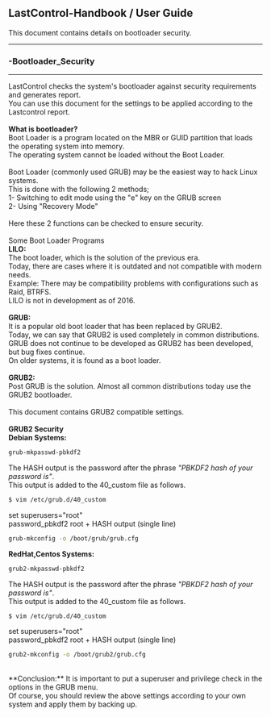 ## LastControl-Handbook / User Guide
This document contains details on bootloader security.<br>

---
### -Bootloader_Security
---
LastControl checks the system's bootloader against security requirements and generates report.<br>
You can use this document for the settings to be applied according to the Lastcontrol report.<br>
<br>
**What is bootloader?**<br>
Boot Loader is a program located on the MBR or GUID partition that loads the operating system into memory.<br>
The operating system cannot be loaded without the Boot Loader.<br>
<br>
Boot Loader (commonly used GRUB) may be the easiest way to hack Linux systems.<br>
This is done with the following 2 methods;<br>
1- Switching to edit mode using the "e" key on the GRUB screen<br>
2- Using "Recovery Mode"<br>
<br>
Here these 2 functions can be checked to ensure security.<br>
<br>
Some Boot Loader Programs<br>
**LILO:**<br>
The boot loader, which is the solution of the previous era.<br>
Today, there are cases where it is outdated and not compatible with modern needs.<br>
Example: There may be compatibility problems with configurations such as Raid, BTRFS.<br>
LILO is not in development as of 2016.<br>
<br>
**GRUB:**<br>
It is a popular old boot loader that has been replaced by GRUB2.<br>
Today, we can say that GRUB2 is used completely in common distributions.<br>
GRUB does not continue to be developed as GRUB2 has been developed, but bug fixes continue.<br>
On older systems, it is found as a boot loader.<br>
<br>
**GRUB2:**<br>
Post GRUB is the solution. Almost all common distributions today use the GRUB2 bootloader.<br>
<br>
This document contains GRUB2 compatible settings.<br>
<br>
**GRUB2 Security**<br>
**Debian Systems:**<br>
```sh
grub-mkpasswd-pbkdf2
```
The HASH output is the password after the phrase *"PBKDF2 hash of your password is"*.<br>
This output is added to the 40_custom file as follows.<br>
```sh
$ vim /etc/grub.d/40_custom
```
set superusers="root"<br>
password_pbkdf2 root + HASH output (single line)

```sh
grub-mkconfig -o /boot/grub/grub.cfg
```

**RedHat,Centos Systems:**<br>
```sh
grub2-mkpasswd-pbkdf2
```
The HASH output is the password after the phrase *"PBKDF2 hash of your password is"*.<br>
This output is added to the 40_custom file as follows.<br>
```sh
$ vim /etc/grub.d/40_custom
```
set superusers="root"<br>
password_pbkdf2 root + HASH output (single line)

```sh
grub2-mkconfig -o /boot/grub2/grub.cfg
```
<br>
**Conclusion:** It is important to put a superuser and privilege check in the options in the GRUB menu.<br>
Of course, you should review the above settings according to your own system and apply them by backing up.<br>
